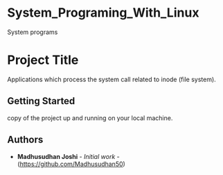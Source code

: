 # System_Programing_With_Linux
System programs

# Project Title

Applications which process the system call related to inode (file system).

## Getting Started

copy of the project up and running on your local machine.

## Authors

* **Madhusudhan Joshi** - *Initial work* - (https://github.com/Madhusudhan50)

